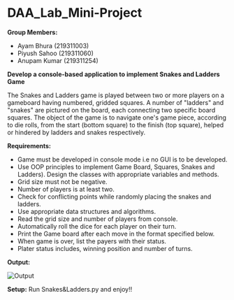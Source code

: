 # DAA_Lab_Mini-Project
**Group Members:**
- Ayam Bhura (219311003)
- Piyush Sahoo (219311060)
- Anupam Kumar (219311254)

**Develop a console-based application to implement Snakes and Ladders Game**

The Snakes and Ladders game is played between two or more players on a gameboard having numbered, gridded squares. A number of "ladders" and "snakes" are pictured on the board, each connecting two specific board squares. The object of the game is to navigate one's game piece, according to die rolls, from the start (bottom square) to the finish (top square), helped or hindered by ladders and snakes respectively.

**Requirements:**
- Game must be developed in console mode i.e no GUI is to be developed.
- Use OOP principles to implement Game Board, Squares, Snakes and Ladders). Design the classes with appropriate variables and methods.
- Grid size must not be negative.
- Number of players is at least two.
- Check for conflicting points while randomly placing the snakes and ladders.
- Use appropriate data structures and algorithms.
- Read the grid size and number of players from console.
- Automatically roll the dice for each player on their turn.
- Print the Game board after each move in the format specified below.
- When game is over, list the payers with their status.
- Plater status includes, winning position and number of turns.

**Output:**

![Output](https://github.com/P-S-5/DAA_Lab_Mini-Project/assets/104061071/5e885d63-5d6d-4b57-bc71-48301e06574c)


**Setup:**
Run Snakes&Ladders.py and enjoy!!
